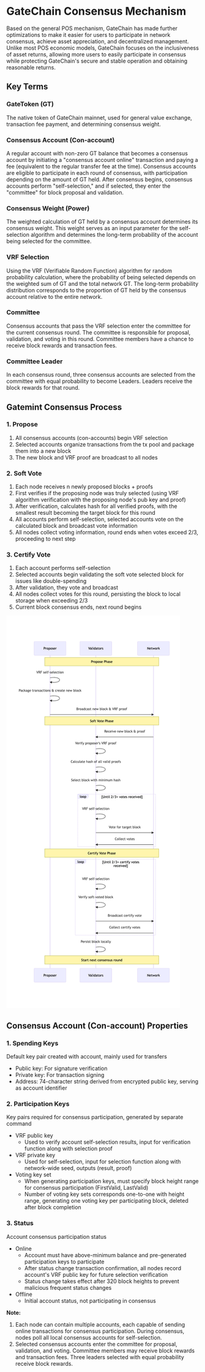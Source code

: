 # GateChain Consensus Mechanism

Based on the general POS mechanism, GateChain has made further optimizations to make it easier for users to participate in network consensus, achieve asset appreciation, and decentralized management. Unlike most POS economic models, GateChain focuses on the inclusiveness of asset returns, allowing more users to easily participate in consensus while protecting GateChain's secure and stable operation and obtaining reasonable returns.

## Key Terms

### GateToken (GT)
The native token of GateChain mainnet, used for general value exchange, transaction fee payment, and determining consensus weight.

### Consensus Account (Con-account)
A regular account with non-zero GT balance that becomes a consensus account by initiating a "consensus account online" transaction and paying a fee (equivalent to the regular transfer fee at the time). Consensus accounts are eligible to participate in each round of consensus, with participation depending on the amount of GT held. After consensus begins, consensus accounts perform "self-selection," and if selected, they enter the "committee" for block proposal and validation.

### Consensus Weight (Power)
The weighted calculation of GT held by a consensus account determines its consensus weight. This weight serves as an input parameter for the self-selection algorithm and determines the long-term probability of the account being selected for the committee.

### VRF Selection
Using the VRF (Verifiable Random Function) algorithm for random probability calculation, where the probability of being selected depends on the weighted sum of GT and the total network GT. The long-term probability distribution corresponds to the proportion of GT held by the consensus account relative to the entire network.

### Committee
Consensus accounts that pass the VRF selection enter the committee for the current consensus round. The committee is responsible for proposal, validation, and voting in this round. Committee members have a chance to receive block rewards and transaction fees.

### Committee Leader
In each consensus round, three consensus accounts are selected from the committee with equal probability to become Leaders. Leaders receive the block rewards for that round.

## Gatemint Consensus Process

### 1. Propose
1. All consensus accounts (con-accounts) begin VRF selection
2. Selected accounts organize transactions from the tx pool and package them into a new block
3. The new block and VRF proof are broadcast to all nodes


### 2. Soft Vote
1. Each node receives n newly proposed blocks + proofs
2. First verifies if the proposing node was truly selected (using VRF algorithm verification with the proposing node's pub key and proof)
3. After verification, calculates hash for all verified proofs, with the smallest result becoming the target block for this round
4. All accounts perform self-selection, selected accounts vote on the calculated block and broadcast vote information
5. All nodes collect voting information, round ends when votes exceed 2/3, proceeding to next step



### 3. Certify Vote
1. Each account performs self-selection
2. Selected accounts begin validating the soft vote selected block for issues like double-spending
3. After validation, they vote and broadcast
4. All nodes collect votes for this round, persisting the block to local storage when exceeding 2/3
5. Current block consensus ends, next round begins

![](export.png)

## Consensus Account (Con-account) Properties

### 1. Spending Keys
Default key pair created with account, mainly used for transfers
- Public key: For signature verification
- Private key: For transaction signing
- Address: 74-character string derived from encrypted public key, serving as account identifier

### 2. Participation Keys
Key pairs required for consensus participation, generated by separate command
- VRF public key
  - Used to verify account self-selection results, input for verification function along with selection proof
- VRF private key
  - Used for self-selection, input for selection function along with network-wide seed, outputs (result, proof)
- Voting key set
  - When generating participation keys, must specify block height range for consensus participation (FirstValid, LastValid)
  - Number of voting key sets corresponds one-to-one with height range, generating one voting key per participating block, deleted after block completion

### 3. Status
Account consensus participation status
- Online
  - Account must have above-minimum balance and pre-generated participation keys to participate
  - After status change transaction confirmation, all nodes record account's VRF public key for future selection verification
  - Status change takes effect after 320 block heights to prevent malicious frequent status changes
- Offline
  - Initial account status, not participating in consensus

**Note:**
1. Each node can contain multiple accounts, each capable of sending online transactions for consensus participation. During consensus, nodes poll all local consensus accounts for self-selection.
2. Selected consensus accounts enter the committee for proposal, validation, and voting. Committee members may receive block rewards and transaction fees. Three leaders selected with equal probability receive block rewards.
